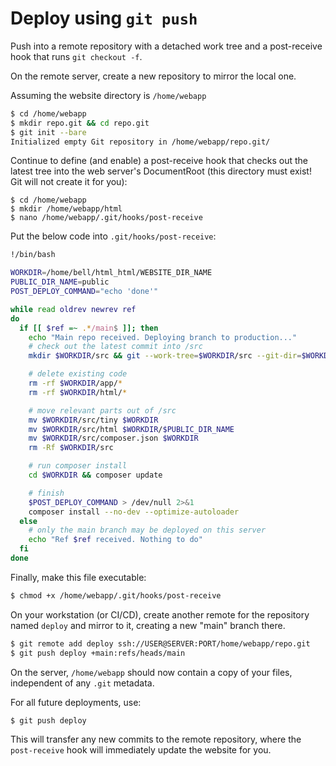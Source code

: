 # Deploy using `git push`

Push into a remote repository with a detached work tree and a post-receive hook that runs `git checkout -f`.

On the remote server, create a new repository to mirror the local one.

Assuming the website directory is `/home/webapp`

```bash
$ cd /home/webapp
$ mkdir repo.git && cd repo.git
$ git init --bare
Initialized empty Git repository in /home/webapp/repo.git/
```

Continue to define (and enable) a post-receive hook that checks out the latest tree into the web server's DocumentRoot (this directory must exist! Git will not create it for you):

```
$ cd /home/webapp
$ mkdir /home/webapp/html
$ nano /home/webapp/.git/hooks/post-receive
```

Put the below code into `.git/hooks/post-receive`:

```bash
!/bin/bash

WORKDIR=/home/bell/html_html/WEBSITE_DIR_NAME
PUBLIC_DIR_NAME=public
POST_DEPLOY_COMMAND="echo 'done'"

while read oldrev newrev ref
do
  if [[ $ref =~ .*/main$ ]]; then
    echo "Main repo received. Deploying branch to production..."
    # check out the latest commit into /src
    mkdir $WORKDIR/src && git --work-tree=$WORKDIR/src --git-dir=$WORKDIR/repo.git checkout main -f

    # delete existing code
    rm -rf $WORKDIR/app/*
    rm -rf $WORKDIR/html/*

    # move relevant parts out of /src
    mv $WORKDIR/src/tiny $WORKDIR
    mv $WORKDIR/src/html $WORKDIR/$PUBLIC_DIR_NAME
    mv $WORKDIR/src/composer.json $WORKDIR
    rm -Rf $WORKDIR/src

    # run composer install
    cd $WORKDIR && composer update

    # finish
    $POST_DEPLOY_COMMAND > /dev/null 2>&1
    composer install --no-dev --optimize-autoloader
  else
    # only the main branch may be deployed on this server
    echo "Ref $ref received. Nothing to do"
  fi
done
```

Finally, make this file executable:

```bash
$ chmod +x /home/webapp/.git/hooks/post-receive
```

On your workstation (or CI/CD), create another remote for the repository named `deploy` and mirror to it, creating a new "main" branch there.

```bash
$ git remote add deploy ssh://USER@SERVER:PORT/home/webapp/repo.git
$ git push deploy +main:refs/heads/main
```

On the server, `/home/webapp` should now contain a copy of your files, independent of any `.git` metadata.

For all future deployments, use:

```bash
$ git push deploy
```

This will transfer any new commits to the remote repository, where the `post-receive` hook will immediately update the website for you.
